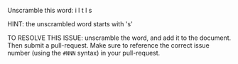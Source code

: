 Unscramble this word: i l t l s

HINT: the unscrambled word starts with 's'



TO RESOLVE THIS ISSUE: unscramble the word, and add it to the document. Then submit a pull-request.  Make sure to reference the correct issue  number (using the `#NNN` syntax) in your pull-request. 
